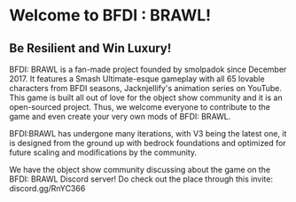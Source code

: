 # Welcome to BFDI : BRAWL!
## Be Resilient and Win Luxury!

BFDI: BRAWL is a fan-made project founded by smolpadok since December 2017. It features a Smash Ultimate-esque gameplay with all 65 lovable characters from BFDI seasons, Jacknjellify's animation series on YouTube. This game is built all out of love for the object show community and it is an open-sourced project. Thus, we welcome everyone to contribute to the game and even create your very own mods of BFDI: BRAWL.

BFDI:BRAWL has undergone many iterations, with V3 being the latest one, it is designed from the ground up with bedrock foundations and optimized for future scaling and modifications by the community.

We have the object show community discussing about the game on the BFDI: BRAWL Discord server! Do check out the place through this invite: discord.gg/RnYC366
